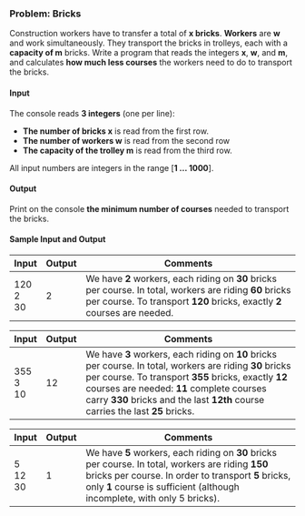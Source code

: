 ### Problem: Bricks

Construction workers have to transfer a total of **x bricks**. **Workers** are **w** and work simultaneously. They transport the bricks in trolleys, each with a **capacity of m** bricks. Write a program that reads the integers **x**, **w**, and **m**, and calculates **how much less courses** the workers need to do to transport the bricks.

#### Input

The console reads **3 integers** (one per line):
- **The number of bricks x** is read from the first row.
- **The number of workers w** is read from the second row
- **The capacity of the trolley m** is read from the third row.

All input numbers are integers in the range [**1 … 1000**].

#### Output

Print on the console **the minimum number of courses** needed to transport the bricks.

#### Sample Input and Output

| Input | Output | Comments |
|----|----|----|
|120<br>2<br>30|2|We have **2** workers, each riding on **30** bricks per course. In total, workers are riding **60** bricks per course. To transport **120** bricks, exactly **2** courses are needed.|

| Input | Output | Comments |
|----|----|----|
|355<br>3<br>10|12|We have **3** workers, each riding on **10** bricks per course. In total, workers are riding **30** bricks per course. To transport **355** bricks, exactly **12** courses are needed: **11** complete courses carry **330** bricks and the last **12th** course carries the last **25** bricks.|

| Input | Output | Comments |
|----|----|----|
|5<br>12<br>30|1|We have **5** workers, each riding on **30** bricks per course. In total, workers are riding **150** bricks per course. In order to transport **5** bricks, only **1** course is sufficient (although incomplete, with only 5 bricks).|
